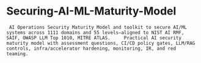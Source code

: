 # Securing-AI-ML-Maturity-Model
     AI Operations Security Maturity Model and toolkit to secure AI/ML systems across 1111 domains and 55 levels—aligned to NIST AI RMF, SAIF, OWASP LLM Top 1010, MITRE ATLAS.     Practical AI security maturity model with assessment questions, CI/CD policy gates, LLM/RAG controls, infra/accelerator hardening, monitoring, IR, and red teaming.
